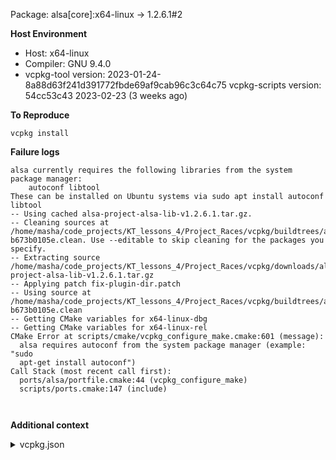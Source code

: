 Package: alsa[core]:x64-linux -> 1.2.6.1#2

**Host Environment**

- Host: x64-linux
- Compiler: GNU 9.4.0
-    vcpkg-tool version: 2023-01-24-8a88d63f241d391772fbde69af9cab96c3c64c75
    vcpkg-scripts version: 54cc53c43 2023-02-23 (3 weeks ago)

**To Reproduce**

`vcpkg install `

**Failure logs**

```
alsa currently requires the following libraries from the system package manager:
    autoconf libtool
These can be installed on Ubuntu systems via sudo apt install autoconf libtool
-- Using cached alsa-project-alsa-lib-v1.2.6.1.tar.gz.
-- Cleaning sources at /home/masha/code_projects/KT_lessons_4/Project_Races/vcpkg/buildtrees/alsa/src/v1.2.6.1-b673b0105e.clean. Use --editable to skip cleaning for the packages you specify.
-- Extracting source /home/masha/code_projects/KT_lessons_4/Project_Races/vcpkg/downloads/alsa-project-alsa-lib-v1.2.6.1.tar.gz
-- Applying patch fix-plugin-dir.patch
-- Using source at /home/masha/code_projects/KT_lessons_4/Project_Races/vcpkg/buildtrees/alsa/src/v1.2.6.1-b673b0105e.clean
-- Getting CMake variables for x64-linux-dbg
-- Getting CMake variables for x64-linux-rel
CMake Error at scripts/cmake/vcpkg_configure_make.cmake:601 (message):
  alsa requires autoconf from the system package manager (example: "sudo
  apt-get install autoconf")
Call Stack (most recent call first):
  ports/alsa/portfile.cmake:44 (vcpkg_configure_make)
  scripts/ports.cmake:147 (include)



```


**Additional context**

<details><summary>vcpkg.json</summary>

```
{
  "name": "vcpkgdemo",
  "version-string": "0.1.0",
  "license": "MIT",
  "dependencies": [
    "spdlog",
    "opengl",
    "glew",
    "glfw3",
    "sdl2",
    "sfml",
    {
      "name": "abseil",
      "features": [
        "cxx17"
      ]
    }
  ]
}

```
</details>
